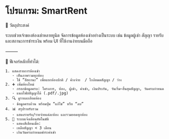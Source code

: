 # โปรแกรม: SmartRent 

🎯 วัตถุประสงค์

ระบบช่วยเจ้าของห้องเช่าหลายยูนิต จัดการข้อมูลห้องเช่าอย่างเป็นระบบ เช่น ข้อมูลผู้เช่า สัญญา รายรับ และสถานะการชำระเงิน พร้อม UI ที่ใช้งานง่ายบนมือถือ

⸻

🧩 ฟีเจอร์หลักที่ทำได้:

	1. แสดงรายการห้องเช่า
	   - เห็นภาพรวมทุกห้อง
	   - ใช้ “สีสถานะ” เพื่อแยกห้องปกติ / ค้างจ่าย  / ใกล้หมดสัญญา / ว่าง
	2. ➕ เพิ่มห้องใหม่
	   - กรอกข้อมูลครบ: โครงการ, ห้อง, ผู้เช่า, ค่าเช่า, เงินประกัน, วันเริ่ม–สิ้นสุดสัญญา, วันครบกำหนด
	   - แนบไฟล์สัญญาได้ (.pdf/.jpg)
	3. 🔍 ดูรายละเอียดห้อง
	   - ข้อมูลครบถ้วน พร้อมปุ่ม “แก้ไข” หรือ “ลบ”
	4. 📊 สรุปรายรับรวม
	   - แสดงรายรับ/รายจ่ายแต่ละห้อง และรวมยอดทุกห้อง
	5. 🔔 ระบบแจ้งเตือนอัตโนมัติ
	   - แสดงสีเตือนเมื่อ:
	   - เหลือสัญญา < 3 เดือน
	   - เกินวันครบกำหนดชำระค่าเช่า
